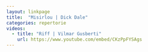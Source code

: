 ```yaml
---
layout: linkpage
title:  "Misirlou | Dick Dale"
categories: repertorie
videos:
  - title: "Riff | Vilmar Gusberti"
    url: https://www.youtube.com/embed/CKzPpFYSAgs
---
```

